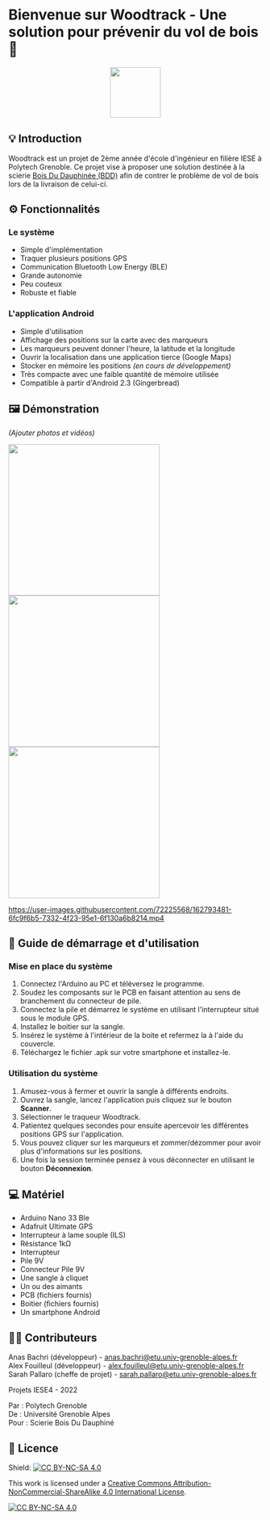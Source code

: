 # Bienvenue sur Woodtrack - Une solution pour prévenir du vol de bois 🌳

<p align="center">
  <img src="Images/Logo.png" width="100">
</p>

## 💡 Introduction

Woodtrack est un projet de 2ème année d'école d'ingénieur en filière IESE à Polytech Grenoble. Ce projet vise à proposer une solution destinée à la scierie [Bois Du Dauphinée (BDD)](https://www.scierie-bdd.com/) afin de contrer le problème de vol de bois lors de la livraison de celui-ci.

## ⚙️ Fonctionnalités

### Le système
- Simple d'implémentation
- Traquer plusieurs positions GPS
- Communication Bluetooth Low Energy (BLE)
- Grande autonomie
- Peu couteux
- Robuste et fiable

### L'application Android
- Simple d'utilisation
- Affichage des positions sur la carte avec des marqueurs
- Les marqueurs peuvent donner l'heure, la latitude et la longitude
- Ouvrir la localisation dans une application tierce (Google Maps)
- Stocker en mémoire les positions *(en cours de développement)*
- Très compacte avec une faible quantité de mémoire utilisée
- Compatible à partir d'Android 2.3 (Gingerbread) 

## 🖼️ Démonstration

*(Ajouter photos et vidéos)*

<img src="Images/Demo1.jpg" width="300"> <img src="Images/Demo2.jpg" width="300"> <img src="Images/Demo3.jpg" width="300">  

https://user-images.githubusercontent.com/72225568/162793481-6fc9f6b5-7332-4f23-95e1-6f130a6b8214.mp4

## 📂 Guide de démarrage et d'utilisation

### Mise en place du système

1. Connectez l'Arduino au PC et téléversez le programme.
2. Soudez les composants sur le PCB en faisant attention au sens de branchement du connecteur de pile.
3. Connectez la pile et démarrez le système en utilisant l'interrupteur situé sous le module GPS.
4. Installez le boitier sur la sangle.
5. Insérez le système à l'intérieur de la boite et refermez la à l'aide du couvercle.
6. Téléchargez le fichier .apk sur votre smartphone et installez-le.

### Utilisation du système
1. Amusez-vous à fermer et ouvrir la sangle à différents endroits.
2. Ouvrez la sangle, lancez l'application puis cliquez sur le bouton **Scanner**.
3. Sélectionner le traqueur Woodtrack.
4. Patientez quelques secondes pour ensuite apercevoir les différentes positions GPS sur l'application.
5. Vous pouvez cliquer sur les marqueurs et zommer/dézommer pour avoir plus d'informations sur les positions.
6. Une fois la session terminée pensez à vous déconnecter en utilisant le bouton **Déconnexion**.

## 💻 Matériel

- Arduino Nano 33 Ble
- Adafruit Ultimate GPS
- Interrupteur à lame souple (ILS)
- Résistance 1kΩ
- Interrupteur 
- Pile 9V
- Connecteur Pile 9V
- Une sangle à cliquet
- Un ou des aimants
- PCB (fichiers fournis)
- Boitier (fichiers fournis)
- Un smartphone Android

## 🧑‍💻 Contributeurs

Anas Bachri (développeur) - [anas.bachri@etu.univ-grenoble-alpes.fr](mailto:anas.bachri@etu.univ-grenoble-alpes.fr)<br>
Alex Fouilleul (développeur) - [alex.fouilleul@etu.univ-grenoble-alpes.fr](mailto:alex.fouilleul@etu.univ-grenoble-alpes.fr)<br>
Sarah Pallaro (cheffe de projet) - [sarah.pallaro@etu.univ-grenoble-alpes.fr](mailto:sarah.pallaro@etu.univ-grenoble-alpes.fr)<br>

Projets IESE4 - 2022

Par : Polytech Grenoble<br>
De : Université Grenoble Alpes<br>
Pour : Scierie Bois Du Dauphiné

## 📝 Licence

Shield: [![CC BY-NC-SA 4.0][cc-by-nc-sa-shield]][cc-by-nc-sa]

This work is licensed under a
[Creative Commons Attribution-NonCommercial-ShareAlike 4.0 International License][cc-by-nc-sa].

[![CC BY-NC-SA 4.0][cc-by-nc-sa-image]][cc-by-nc-sa]

[cc-by-nc-sa]: http://creativecommons.org/licenses/by-nc-sa/4.0/
[cc-by-nc-sa-image]: https://licensebuttons.net/l/by-nc-sa/4.0/88x31.png
[cc-by-nc-sa-shield]: https://img.shields.io/badge/License-CC%20BY--NC--SA%204.0-lightgrey.svg
